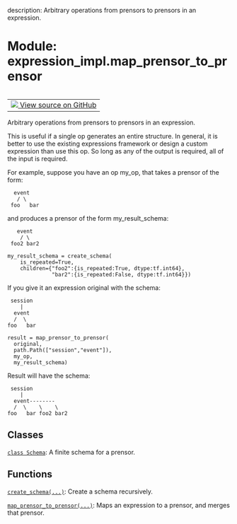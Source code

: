description: Arbitrary operations from prensors to prensors in an expression.

<div itemscope itemtype="http://developers.google.com/ReferenceObject">
<meta itemprop="name" content="expression_impl.map_prensor_to_prensor" />
<meta itemprop="path" content="Stable" />
</div>

# Module: expression_impl.map_prensor_to_prensor

<!-- Insert buttons and diff -->

<table class="tfo-notebook-buttons tfo-api nocontent" align="left">
<td>
  <a target="_blank" href="https://github.com/google/struct2tensor/blob/master/struct2tensor/expression_impl/map_prensor_to_prensor.py">
    <img src="https://www.tensorflow.org/images/GitHub-Mark-32px.png" />
    View source on GitHub
  </a>
</td>
</table>



Arbitrary operations from prensors to prensors in an expression.


This is useful if a single op generates an entire structure. In general, it is
better to use the existing expressions framework or design a custom expression
than use this op. So long as any of the output is required, all of the input
is required.

For example, suppose you have an op my_op, that takes a prensor of the form:

```
  event
   / \
 foo   bar
```

and produces a prensor of the form my_result_schema:

```
   event
    / \
 foo2 bar2
```

```
my_result_schema = create_schema(
    is_repeated=True,
    children={"foo2":{is_repeated:True, dtype:tf.int64},
              "bar2":{is_repeated:False, dtype:tf.int64}})
```

If you give it an expression original with the schema:

```
 session
    |
  event
  /  \
foo   bar

result = map_prensor_to_prensor(
  original,
  path.Path(["session","event"]),
  my_op,
  my_result_schema)
```

Result will have the schema:

```
 session
    |
  event--------
  /  \    \    \
foo   bar foo2 bar2
```

## Classes

[`class Schema`](../expression_impl/map_prensor_to_prensor/Schema.md): A finite schema for a prensor.

## Functions

[`create_schema(...)`](../expression_impl/map_prensor_to_prensor/create_schema.md): Create a schema recursively.

[`map_prensor_to_prensor(...)`](../expression_impl/map_prensor_to_prensor/map_prensor_to_prensor.md): Maps an expression to a prensor, and merges that prensor.
